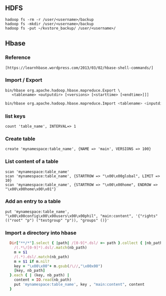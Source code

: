 

## HDFS

    hadoop fs -rm -r /user/<username>/backup
    hadoop fs -mkdir /user/<username>/backup
    hadoop fs -put ~/kvstore_backup/ /user/<username>/

## Hbase

### Reference

    [https://learnhbase.wordpress.com/2013/03/02/hbase-shell-commands/]

### Import / Export

```shell
bin/hbase org.apache.hadoop.hbase.mapreduce.Export \
   <tablename> <outputdir> [<versions> [<starttime> [<endtime>]]]
```

```sh
bin/hbase org.apache.hadoop.hbase.mapreduce.Import <tablename> <inputdir>   
```

### list keys
    count 'table_name', INTERVAL=> 1
    
### Create table
    
    create 'mynamespace:table_name', {NAME => 'main', VERSIONS => 100}

### List content of a table

    scan 'mynamespace:table_name'
    scan 'mynamespace:table_name', {STARTROW => "\x00\x00global", LIMIT => 10}
    scan 'mynamespace:table_name', {STARTROW => "\x00\x00home", ENDROW => "\x00\x00home\x00\x01"}

### Add an entry to a table

    put 'mynamespace:table_name', "\x00\x00config\x00\x00users\x00\x00phil", "main:content", '{"rights" (("root" "p") ("testgroup" "p")), "groups" ()}'

### Import a directory into hbase

```ruby
  Dir["**/*"].select { |path| /[0-9]*.dsl/ =~ path }.collect { |nb_path|
    /(.*\/[0-9]*).dsl/.match(nb_path)
    m = $1
    /(.*).dsl/.match(nb_path)
    m = $1 if m.nil?
    key = "\x00\x00"+ m.gsub(/\//,"\x00x00")
    [key, nb_path]
  }.each { | (key, nb_path) |
    content = IO.read(nb_path)
    put 'mynamespace:table_name', key , "main:content", content
  }
```
